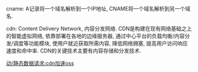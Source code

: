 cname: A记录将一个域名解析到一个IP地址,  CNAME将一个域名解析到另一个域名.

cdn: Content Delivery Network, 内容分发网络.
CDN是构建在现有网络基础之上的智能虚拟网络, 依靠部署在各地的边缘服务器, 通过中心平台的负载均衡/内容分发/调度等功能模块, 使用户就近获取所需内容, 降低网络拥塞, 提高用户访问响应速度和命中率. CDN的关键技术主要有内容存储和分发技术.

[动/静态数据请求:cdn加速oss](https://help.aliyun.com/document_detail/31936.html?spm=5176.10695662.1996646101.searchclickresult.6a187c7fm48IqM)

